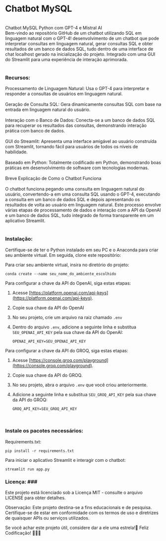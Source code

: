 # Chatbot MySQL #
<br>
Chatbot MySQL Python com GPT-4 e Mistral AI <br>
Bem-vindo ao repositório GitHub de um chatbot utilizando SQL em linguagem natural com o GPT-4! desenvolvimento de um chatbot que pode interpretar consultas em linguagem natural, gerar consultas SQL e obter resultados de um banco de dados SQL, tudo dentro de uma interface de chat localhost gerado na inicialização do projeto. Integrado com uma GUI do Streamlit para uma experiência de interação aprimorada.
<br><br>

### Recursos: ###
Processamento de Linguagem Natural: Usa o GPT-4 para interpretar e responder a consultas de usuários em linguagem natural.<br><br>
Geração de Consulta SQL: Gera dinamicamente consultas SQL com base na entrada em linguagem natural do usuário.<br><br>
Interação com o Banco de Dados: Conecta-se a um banco de dados SQL para recuperar os resultados das consultas, demonstrando interação prática com banco de dados.<br><br>
GUI do Streamlit: Apresenta uma interface amigável ao usuário construída com Streamlit, tornando fácil para usuários de todos os níveis de habilidade.<br><br>
Baseado em Python: Totalmente codificado em Python, demonstrando boas práticas em desenvolvimento de software com tecnologias modernas.<br><br>
Breve Explicação de Como o Chatbot Funciona <br><br>
O chatbot funciona pegando uma consulta em linguagem natural do usuário, convertendo-a em uma consulta SQL usando o GPT-4, executando a consulta em um banco de dados SQL e depois apresentando os resultados de volta ao usuário em linguagem natural. Este processo envolve várias etapas de processamento de dados e interação com a API da OpenAI e um banco de dados SQL, tudo integrado de forma transparente em um aplicativo Streamlit.
<br><br>

### Instalação: ###
Certifique-se de ter o Python instalado em seu PC e o Anaconda para criar seu ambiente virtual. Em seguida, clone este repositório:

Para criar seu ambiente virtual, insira no diretório do projeto: <br>

```
conda create --name seu_nome_do_ambiente_escolhido
```

Para configurar a chave da API do OpenAI, siga estas etapas:

1. Acesse [https://platform.openai.com/api-keys](https://platform.openai.com/api-keys).
2. Copie sua chave da API do OpenAI
3. No seu projeto, crie um arquivo na raiz chamado `.env`
4. Dentro do arquivo `.env`, adicione a seguinte linha e substitua `SEU_OPENAI_API_KEY` pela sua chave da API do OpenAI:

    ```
    OPENAI_API_KEY=SEU_OPENAI_API_KEY
    ```

Para configurar a chave da API do GROQ, siga estas etapas:

1. Acesse [https://console.groq.com/playground](https://console.groq.com/playground).
2. Copie sua chave da API do GROQ.
3. No seu projeto, abra o arquivo `.env` que você criou anteriormente.
4. Adicione a seguinte linha e substitua `SEU_GROQ_API_KEY` pela sua chave da API do GROQ:

    ```
    GROQ_API_KEY=SEU_GROQ_API_KEY
    ```

<br>

### Instale os pacotes necessários: ###

Requirements.txt: <br>

```
pip install -r requirements.txt
```

Para iniciar o aplicativo Streamlit e interagir com o chatbot: <br>

```
streamlit run app.py
```

### Licença: ### <br>
Este projeto está licenciado sob a Licença MIT - consulte o arquivo LICENSE para obter detalhes.

Observação: Este projeto destina-se a fins educacionais e de pesquisa. Certifique-se de estar em conformidade com os termos de uso e diretrizes de quaisquer APIs ou serviços utilizados.

Se você achar este projeto útil, considere dar a ele uma estrela!🌟 Feliz Codificação! 👨‍💻🤖
